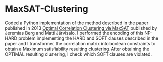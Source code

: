 # MaxSAT-Clustering
Coded a Python implementation of the method described in the paper published in 2013 [Optimal Correlation Clustering via MaxSAT](https://www.cs.helsinki.fi/u/mjarvisa/papers/berg-jarvisalo.icdmw13.pdf) published by Jeremias Berg and Matti Järvisalo. I performed the encoding of this NP-HARD problem implementing the HARD and SOFT clauses described in the paper and I transformed the correlation matrix into boolean constraints to obtain a Maximum satisfiability resulting clustering. After obtaining the OPTIMAL resulting clustering, I check which SOFT clauses are violated.
